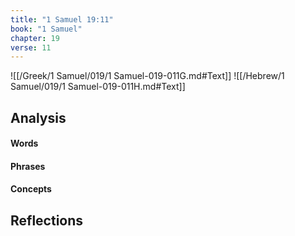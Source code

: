 ```yaml
---
title: "1 Samuel 19:11"
book: "1 Samuel"
chapter: 19
verse: 11
---
```

![[/Greek/1 Samuel/019/1 Samuel-019-011G.md#Text]]
![[/Hebrew/1 Samuel/019/1 Samuel-019-011H.md#Text]]

## Analysis

#### Words

#### Phrases

#### Concepts

## Reflections
